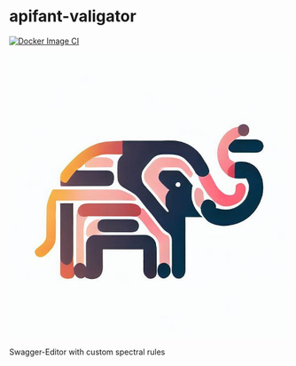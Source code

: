 # apifant-valigator
[![Docker Image CI](https://github.com/HUK-COBURG/apifant-valigator/actions/workflows/docker-image.yml/badge.svg)](https://github.com/HUK-COBURG/apifant-valigator/actions/workflows/docker-image.yml)

<img src="apifant-valigator-logo.jpg" width=512 height=512>

Swagger-Editor with custom spectral rules
